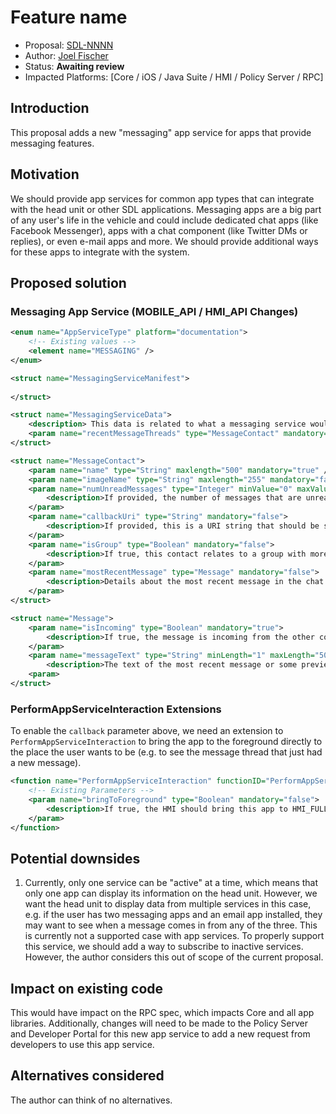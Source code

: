 # Feature name
* Proposal: [SDL-NNNN](NNNN-app-service-messaging.md)
* Author: [Joel Fischer](https://github.com/joeljfischer)
* Status: **Awaiting review**
* Impacted Platforms: [Core / iOS / Java Suite / HMI / Policy Server / RPC]

## Introduction
This proposal adds a new "messaging" app service for apps that provide messaging features.

## Motivation
We should provide app services for common app types that can integrate with the head unit or other SDL applications. Messaging apps are a big part of any user's life in the vehicle and could include dedicated chat apps (like Facebook Messenger), apps with a chat component (like Twitter DMs or replies), or even e-mail apps and more. We should provide additional ways for these apps to integrate with the system.

## Proposed solution

### Messaging App Service (MOBILE_API / HMI_API Changes)
```xml
<enum name="AppServiceType" platform="documentation">
    <!-- Existing values -->
    <element name="MESSAGING" />
</enum>

<struct name="MessagingServiceManifest">
	
</struct>

<struct name="MessagingServiceData">
    <description> This data is related to what a messaging service would provide </description>
    <param name="recentMessageThreads" type="MessageContact" mandatory="false" />
</struct>

<struct name="MessageContact">
    <param name="name" type="String" maxlength="500" mandatory="true" />
    <param name="imageName" type="String" maxlength="255" mandatory="false" />
    <param name="numUnreadMessages" type="Integer" minValue="0" maxValue="9999999" mandatory="true">
        <description>If provided, the number of messages that are unread in this group.</description>
    </param>
    <param name="callbackUri" type="String" mandatory="false">
        <description>If provided, this is a URI string that should be sent using PerformAppServiceInteraction serviceUri to open the message group in the providing app. The head unit should make the service active and open the app. If not present, assume no action can be taken.</description>
    </param>
    <param name="isGroup" type="Boolean" mandatory="false">
        <description>If true, this contact relates to a group with more than two members (where one is the current user), if false, the message relates to only one other person. If not present, assume false.</description>
    </param>
    <param name="mostRecentMessage" type="Message" mandatory="false">
        <description>Details about the most recent message in the chat for previewing purposes.</description>
    </param>
</struct>

<struct name="Message">
    <param name="isIncoming" type="Boolean" mandatory="true">
        <description>If true, the message is incoming from the other contact, if false, the message is outgoing.</description>
    </param>
    <param name="messageText" type="String" minLength="1" maxLength="500" mandatory="false">
        <description>The text of the most recent message or some preview text of the message.</description>
    <param>
</struct>
```

### PerformAppServiceInteraction Extensions
To enable the `callback` parameter above, we need an extension to `PerformAppServiceInteraction` to bring the app to the foreground directly to the place the user wants to be (e.g. to see the message thread that just had a new message).

```xml
<function name="PerformAppServiceInteraction" functionID="PerformAppServiceInteractionID" messagetype="request">
	<!-- Existing Parameters -->
    <param name="bringToForeground" type="Boolean" mandatory="false">
        <description>If true, the HMI should bring this app to HMI_FULL before sending it the serviceUri.</description>
    </param>
</function>
```

## Potential downsides
1. Currently, only one service can be "active" at a time, which means that only one app can display its information on the head unit. However, we want the head unit to display data from multiple services in this case, e.g. if the user has two messaging apps and an email app installed, they may want to see when a message comes in from any of the three. This is currently not a supported case with app services. To properly support this service, we should add a way to subscribe to inactive services. However, the author considers this out of scope of the current proposal.

## Impact on existing code
This would have impact on the RPC spec, which impacts Core and all app libraries. Additionally, changes will need to be made to the Policy Server and Developer Portal for this new app service to add a new request from developers to use this app service.

## Alternatives considered
The author can think of no alternatives.